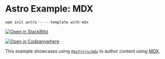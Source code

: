 # Astro Example: MDX

```
npm init astro -- --template with-mdx
```

[![Open in StackBlitz](https://developer.stackblitz.com/img/open_in_stackblitz.svg)](https://stackblitz.com/github/withastro/astro/tree/latest/examples/with-mdx)

[![Open in Codeanywhere](https://codeanywhere.com/img/open-in-codeanywhere-btn.svg)](https://app.codeanywhere.com/#https://github.com/withastro/astro/tree/latest/examples/with-mdx)

This example showcases using [`@astrojs/mdx`](https://www.npmjs.com/package/@astrojs/mdx) to author content using [MDX](https://mdxjs.com/).
